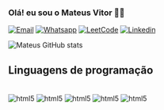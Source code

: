 ### Olá! eu sou o Mateus Vitor 👋🏼

[![Email](https://img.shields.io/badge/Gmail-D14836?style=for-the-badge&logo=gmail&logoColor=white)](https://mail.google.com/mail/u/1/#inbox?compose=GTvVlcSBnqGNnnsFSLkwmmjwjjCvkQQDnpHBNtHlqsZwBZvbPlwpBgqhXTDBlClmpCnXNwmBBCMQf) [![Whatsapp](https://img.shields.io/badge/WhatsApp-25D366?style=for-the-badge&logo=whatsapp&logoColor=white)](https://wa.me/44984220507) [![LeetCode](https://img.shields.io/badge/-LeetCode-FFA116?style=for-the-badge&logo=LeetCode&logoColor=black)](https://leetcode.com/matiton/) [![Linkedin](https://img.shields.io/badge/LinkedIn-0077B5?style=for-the-badge&logo=linkedin&logoColor=white)](https://www.linkedin.com/in/mateus-vitor-fagundes-ferreira-3397531a1/)

![Mateus GitHub stats](https://github-readme-stats.vercel.app/api?username=Mateus-66&show_icons=true&theme=onedark)

## Linguagens de programação
<div style="display: inline_block"><br/>
<img align="center" alt= "html5" src="https://img.shields.io/badge/C-00599C?style=for-the-badge&logo=c&logoColor=white" />
<img align="center" alt= "html5" src="https://img.shields.io/badge/C%2B%2B-00599C?style=for-the-badge&logo=c%2B%2B&logoColor=white" />
<img align="center" alt= "html5" src="https://img.shields.io/badge/HTML-239120?style=for-the-badge&logo=html5&logoColor=white" />
<img align="center" alt= "html5" src="https://img.shields.io/badge/CSS-239120?&style=for-the-badge&logo=css3&logoColor=white" />
<img align="center" alt= "html5" src="https://img.shields.io/badge/HTML-239120?style=for-the-badge&logo=html5&logoColor=white" />

</div>

